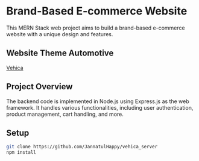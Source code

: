 # Brand-Based E-commerce Website

This MERN Stack web project aims to build a brand-based e-commerce website with a unique design and features.

## Website Theme **Automotive**

[Vehica](https://vehica-5c943.web.app/)

## Project Overview

The backend code is implemented in Node.js using Express.js as the web framework. It handles various functionalities, including user authentication, product management, cart handling, and more.

## Setup

```bash
git clone https://github.com/JannatulHappy/vehica_server
npm install